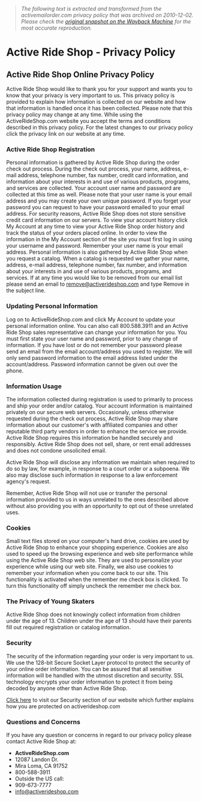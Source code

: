 > *The following text is extracted and transformed from the activemailorder.com privacy policy that was archived on 2010-12-02. Please check the [original snapshot on the Wayback Machine](https://web.archive.org/web/20101202165831id_/http%3A//www.activerideshop.com/c/Privacy.htm) for the most accurate reproduction.*

# Active Ride Shop - Privacy Policy

## Active Ride Shop Online Privacy Policy

Active Ride Shop would like to thank you for your support and wants you to know that your privacy is very important to us. This privacy policy is provided to explain how information is collected on our website and how that information is handled once it has been collected. Please note that this privacy policy may change at any time. While using the ActiveRideShop.com website you accept the terms and conditions described in this privacy policy. For the latest changes to our privacy policy click the privacy link on our website at any time.

### Active Ride Shop Registration

Personal information is gathered by Active Ride Shop during the order check out process. During the check out process, your name, address, e-mail address, telephone number, fax number, credit card information, and information about your interests in and use of various products, programs, and services are collected. Your account user name and password are collected at this time as well. Please note that your user name is your email address and you may create your own unique password. If you forget your password you can request to have your password emailed to your email address. For security reasons, Active Ride Shop does not store sensitive credit card information on our servers. To view your account history click My Account at any time to view your Active Ride Shop order history and track the status of your orders placed online. In order to view the information in the My Account section of the site you must first log in using your username and password. Remember your user name is your email address. Personal information is also gathered by Active Ride Shop when you request a catalog. When a catalog is requested we gather your name, address, e-mail address, telephone number, fax number, and information about your interests in and use of various products, programs, and services. If at any time you would like to be removed from our email list please send an email to remove@activerideshop.com and type Remove in the subject line.

### Updating Personal Information

Log on to ActiveRideShop.com and click My Account to update your personal information online. You can also call 800.588.3911 and an Active Ride Shop sales representative can change your information for you. You must first state your user name and password, prior to any change of information. If you have lost or do not remember your password please send an email from the email account/address you used to register. We will only send password information to the email address listed under the account/address. Password information cannot be given out over the phone.

### Information Usage

The information collected during registration is used to primarily to process and ship your order and/or catalog. Your account information is maintained privately on our secure web servers. Occasionaly, unless otherwise requested during the check out process, Active Ride Shop may share information about our customer's with affiliated companies and other reputable third party vendors in order to enhance the service we provide. Active Ride Shop requires this information be handled securely and responsibly. Active Ride Shop does not sell, share, or rent email addresses and does not condone unsolicited email.

Active Ride Shop will disclose any information we maintain when required to do so by law, for example, in response to a court order or a subpoena. We also may disclose such information in response to a law enforcement agency's request.

Remember, Active Ride Shop will not use or transfer the personal information provided to us in ways unrelated to the ones described above without also providing you with an opportunity to opt out of these unrelated uses.

### Cookies

Small text files stored on your computer's hard drive, cookies are used by Active Ride Shop to enhance your shopping experience. Cookies are also used to speed up the browsing experience and web site performance while using the Active Ride Shop web site. They are used to personalize your experience while using our web site. Finally, we also use cookies to remember your information when you come back to our site. This functionality is activated when the remember me check box is clicked. To turn this functionality off simply uncheck the remember me check box.

### The Privacy of Young Skaters

Active Ride Shop does not knowingly collect information from children under the age of 13. Children under the age of 13 should have their parents fill out required registration or catalog information.

### Security

The security of the information regarding your order is very important to us. We use the 128-bit Secure Socket Layer protocol to protect the security of your online order information. You can be assured that all sensitive information will be handled with the utmost discretion and security. SSL technology encrypts your order information to protect it from being decoded by anyone other than Active Ride Shop.

[Click here](https://web.archive.org/web/20101202165831id_/http%3A//www.activerideshop.com/c/Security.htm) to visit our Security section of our website which further explains how you are protected on activerideshop.com

### Questions and Concerns

If you have any question or concerns in regard to our privacy policy please contact Active Ride Shop at:

  * **ActiveRideShop.com**
  * 12087 Landon Dr.
  * Mira Loma, CA 91752
  * 800-588-3911
  * Outside the US call:
  * 909-673-7777
  * [info@activerideshop.com](mailto:info@activerideshop.com)


